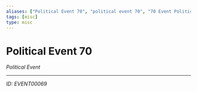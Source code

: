 ```yaml
---
aliases: ["Political Event 70", "political event 70", "70 Event Political"]
tags: [misc]
type: misc
---
```


# Political Event 70

*Political Event*

---
*ID: EVENT00069*